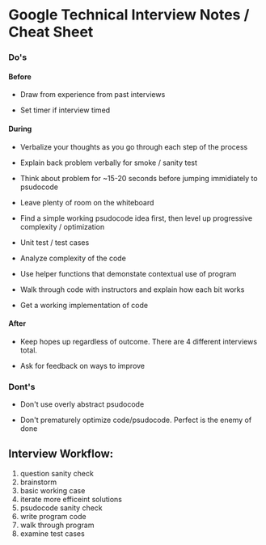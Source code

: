 # Google Technical Interview Notes / Cheat Sheet

### Do's

#### Before

* Draw from experience from past interviews

* Set timer if interview timed

#### During

* Verbalize your thoughts as you go through each step of the process

* Explain back problem verbally for smoke / sanity test

* Think about problem for ~15-20 seconds before jumping immidiately to psudocode

* Leave plenty of room on the whiteboard

* Find a simple working psudocode idea first, then level up progressive complexity / optimization

* Unit test / test cases

* Analyze complexity of the code

* Use helper functions that demonstate contextual use of program

* Walk through code with instructors and explain how each bit works

* Get a working implementation of code

#### After

* Keep hopes up regardless of outcome. There are 4 different interviews total.

* Ask for feedback on ways to improve

### Dont's

* Don't use overly abstract psudocode

* Don't prematurely optimize code/psudocode. Perfect is the enemy of done


## Interview Workflow:

1. question sanity check
2. brainstorm 
3. basic working case
4. iterate more efficeint solutions
5. psudocode sanity check
6. write program code
6. walk through program 
7. examine test cases
